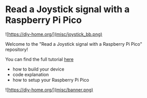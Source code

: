 # Read a Joystick signal with a Raspberry Pi Pico

![https://diy-home.org/](misc/joystick_bb.png)

Welcome to the "Read a Joystick signal with a Raspberry Pi Pico" 
repository!

You can find the full tutorial [here](https://diy-home.org/2023/02/10/read-a-joystick-signal-with-a-raspberry-pi-pico/)
- how to build your device
- code explanation
- how to setup your Raspberry Pi Pico

![https://diy-home.org/](misc/banner.png)